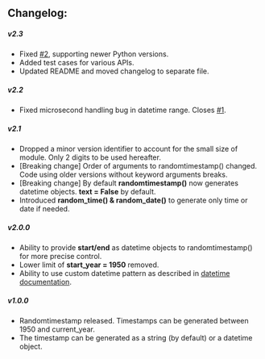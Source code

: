 ## Changelog:

##### v2.3
- Fixed [#2](https://github.com/ByteBaker/randomtimestamp/issues/2), supporting newer Python versions.
- Added test cases for various APIs.
- Updated README and moved changelog to separate file.
##### v2.2
- Fixed microsecond handling bug in datetime range. Closes [#1](https://github.com/ByteBaker/randomtimestamp/issues/1).
##### v2.1 
- Dropped a minor version identifier to account for the small size of module. Only 2 digits to be used hereafter.
- [Breaking change] Order of arguments to randomtimestamp() changed. Code using older versions without keyword arguments breaks.
- [Breaking change] By default **randomtimestamp()** now generates datetime objects. **text = False** by default.
- Introduced **random_time() & random_date()** to generate only time or date if needed.
##### v2.0.0
- Ability to provide **start/end** as datetime objects to randomtimestamp() for more precise control.
- Lower limit of **start_year = 1950** removed.
- Ability to use custom datetime pattern as described in [datetime documentation](https://docs.python.org/3/library/datetime.html#strftime-and-strptime-format-codes).
##### v1.0.0
- Randomtimestamp released. Timestamps can be generated between 1950 and current_year.
- The timestamp can be generated as a string (by default) or a datetime object.
